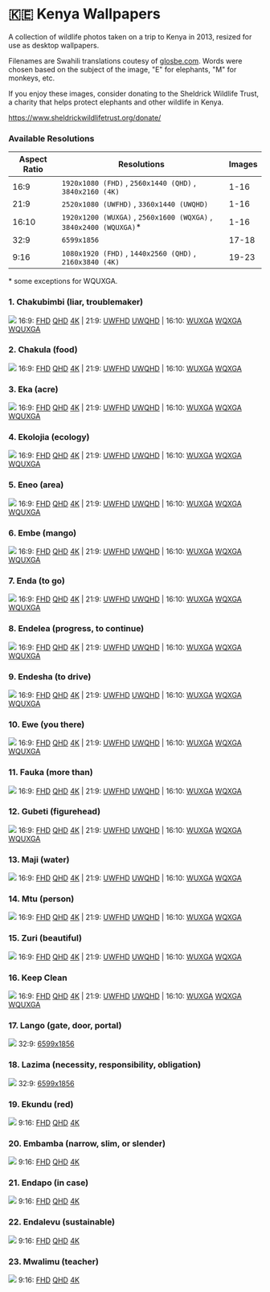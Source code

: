 # 🇰🇪 Kenya Wallpapers

A collection of wildlife photos taken on a trip to Kenya in 2013, resized for use as desktop wallpapers.

Filenames are Swahili translations coutesy of [glosbe.com](https://glosbe.com/en/sw/). Words were chosen based on the subject of the image, "E" for elephants, "M" for monkeys, etc. 

If you enjoy these images, consider donating to the Sheldrick Wildlife Trust, a charity that helps protect elephants and other wildlife in Kenya. 

https://www.sheldrickwildlifetrust.org/donate/ 

### Available Resolutions

| Aspect Ratio | Resolutions                                   | Images |
|--------------|-----------------------------------------------|------------------|
| 16:9         | `1920x1080 (FHD)` , `2560x1440 (QHD)` , `3840x2160 (4K)` | 1-16               |
| 21:9         | `2520x1080 (UWFHD)` , `3360x1440 (UWQHD)`        |   1-16               |
| 16:10        | `1920x1200 (WUXGA)` , `2560x1600 (WQXGA)` , `3840x2400 (WQUXGA)`* |    1-16              |
| 32:9         | `6599x1856`                                    | 17-18                |
| 9:16         | `1080x1920 (FHD)` , `1440x2560 (QHD)` , `2160x3840 (4K)` | 19-23               |


\* some exceptions for WQUXGA.

### 1. Chakubimbi (liar, troublemaker)
![](webp/Chakubimbi.webp)
16:9: [FHD](16x9/1920x1080/FHD_Chakubimbi.jpg) [QHD](16x9/2560x1440/QHD_Chakubimbi.jpg) [4K](16x9/3840x2160/4K_Chakubimbi.jpg)
| 21:9: [UWFHD](21x9/2520x1080/UWFHD_Chakubimbi.jpg) [UWQHD](21x9/3360x1440/UWQHD_Chakubimbi.jpg)
| 16:10: [WUXGA](16x10/1920x1200/WUXGA_Chakubimbi.jpg) [WQXGA](16x10/2560x1600/WQXGA_Chakubimbi.jpg) [WQUXGA](16x10/3840x2400/WQUXGA_Chakubimbi.jpg)

### 2. Chakula (food)
![](webp/Chakula.webp)
16:9: [FHD](16x9/1920x1080/FHD_Chakula.jpg) [QHD](16x9/2560x1440/QHD_Chakula.jpg) [4K](16x9/3840x2160/4K_Chakula.jpg)
| 21:9: [UWFHD](21x9/2520x1080/UWFHD_Chakula.jpg) [UWQHD](21x9/3360x1440/UWQHD_Chakula.jpg)
| 16:10: [WUXGA](16x10/1920x1200/WUXGA_Chakula.jpg) [WQXGA](16x10/2560x1600/WQXGA_Chakula.jpg)

### 3. Eka (acre)
![](webp/Eka.webp)
16:9: [FHD](16x9/1920x1080/FHD_Eka.jpg) [QHD](16x9/2560x1440/QHD_Eka.jpg) [4K](16x9/3840x2160/4K_Eka.jpg)
| 21:9: [UWFHD](21x9/2520x1080/UWFHD_Eka.jpg) [UWQHD](21x9/3360x1440/UWQHD_Eka.jpg)
| 16:10: [WUXGA](16x10/1920x1200/WUXGA_Eka.jpg) [WQXGA](16x10/2560x1600/WQXGA_Eka.jpg) [WQUXGA](16x10/3840x2400/WQUXGA_Eka.jpg)

### 4. Ekolojia (ecology)
![](webp/Ekolojia.webp)
16:9: [FHD](16x9/1920x1080/FHD_Ekolojia.jpg) [QHD](16x9/2560x1440/QHD_Ekolojia.jpg) [4K](16x9/3840x2160/4K_Ekolojia.jpg)
| 21:9: [UWFHD](21x9/2520x1080/UWFHD_Ekolojia.jpg) [UWQHD](21x9/3360x1440/UWQHD_Ekolojia.jpg)
| 16:10: [WUXGA](16x10/1920x1200/WUXGA_Ekolojia.jpg) [WQXGA](16x10/2560x1600/WQXGA_Ekolojia.jpg) [WQUXGA](16x10/3840x2400/WQUXGA_Ekolojia.jpg)

### 5. Eneo (area)
![](webp/Eneo.webp)
16:9: [FHD](16x9/1920x1080/FHD_Eneo.jpg) [QHD](16x9/2560x1440/QHD_Eneo.jpg) [4K](16x9/3840x2160/4K_Eneo.jpg)
| 21:9: [UWFHD](21x9/2520x1080/UWFHD_Eneo.jpg) [UWQHD](21x9/3360x1440/UWQHD_Eneo.jpg)
| 16:10: [WUXGA](16x10/1920x1200/WUXGA_Eneo.jpg) [WQXGA](16x10/2560x1600/WQXGA_Eneo.jpg) [WQUXGA](16x10/3840x2400/WQUXGA_Eneo.jpg)

### 6. Embe (mango)
![](webp/Embe.webp)
16:9: [FHD](16x9/1920x1080/FHD_Embe.jpg) [QHD](16x9/2560x1440/QHD_Embe.jpg) [4K](16x9/3840x2160/4K_Embe.jpg)
| 21:9: [UWFHD](21x9/2520x1080/UWFHD_Embe.jpg) [UWQHD](21x9/3360x1440/UWQHD_Embe.jpg)
| 16:10: [WUXGA](16x10/1920x1200/WUXGA_Embe.jpg) [WQXGA](16x10/2560x1600/WQXGA_Embe.jpg) [WQUXGA](16x10/3840x2400/WQUXGA_Embe.jpg)

### 7. Enda (to go)
![](webp/Enda.webp)
16:9: [FHD](16x9/1920x1080/FHD_Enda.jpg) [QHD](16x9/2560x1440/QHD_Enda.jpg) [4K](16x9/3840x2160/4K_Enda.jpg)
| 21:9: [UWFHD](21x9/2520x1080/UWFHD_Enda.jpg) [UWQHD](21x9/3360x1440/UWQHD_Enda.jpg)
| 16:10: [WUXGA](16x10/1920x1200/WUXGA_Enda.jpg) [WQXGA](16x10/2560x1600/WQXGA_Enda.jpg) [WQUXGA](16x10/3840x2400/WQUXGA_Enda.jpg)

### 8. Endelea (progress, to continue)
![](webp/Endelea.webp)
16:9: [FHD](16x9/1920x1080/FHD_Endelea.jpg) [QHD](16x9/2560x1440/QHD_Endelea.jpg) [4K](16x9/3840x2160/4K_Endelea.jpg)
| 21:9: [UWFHD](21x9/2520x1080/UWFHD_Endelea.jpg) [UWQHD](21x9/3360x1440/UWQHD_Endelea.jpg)
| 16:10: [WUXGA](16x10/1920x1200/WUXGA_Endelea.jpg) [WQXGA](16x10/2560x1600/WQXGA_Endelea.jpg) [WQUXGA](16x10/3840x2400/WQUXGA_Endelea.jpg)

### 9. Endesha (to drive)
![](webp/Endesha.webp)
16:9: [FHD](16x9/1920x1080/FHD_Endesha.jpg) [QHD](16x9/2560x1440/QHD_Endesha.jpg) [4K](16x9/3840x2160/4K_Endesha.jpg)
| 21:9: [UWFHD](21x9/2520x1080/UWFHD_Endesha.jpg) [UWQHD](21x9/3360x1440/UWQHD_Endesha.jpg)
| 16:10: [WUXGA](16x10/1920x1200/WUXGA_Endesha.jpg) [WQXGA](16x10/2560x1600/WQXGA_Endesha.jpg) [WQUXGA](16x10/3840x2400/WQUXGA_Endesha.jpg)

### 10. Ewe (you there)
![](webp/Ewe.webp)
16:9: [FHD](16x9/1920x1080/FHD_Ewe.jpg) [QHD](16x9/2560x1440/QHD_Ewe.jpg) [4K](16x9/3840x2160/4K_Ewe.jpg)
| 21:9: [UWFHD](21x9/2520x1080/UWFHD_Ewe.jpg) [UWQHD](21x9/3360x1440/UWQHD_Ewe.jpg)
| 16:10: [WUXGA](16x10/1920x1200/WUXGA_Ewe.jpg) [WQXGA](16x10/2560x1600/WQXGA_Ewe.jpg) [WQUXGA](16x10/3840x2400/WQUXGA_Ewe.jpg)

### 11. Fauka (more than)
![](webp/Fauka.webp)
16:9: [FHD](16x9/1920x1080/FHD_Fauka.jpg) [QHD](16x9/2560x1440/QHD_Fauka.jpg) [4K](16x9/3840x2160/4K_Fauka.jpg)
| 21:9: [UWFHD](21x9/2520x1080/UWFHD_Fauka.jpg) [UWQHD](21x9/3360x1440/UWQHD_Fauka.jpg)
| 16:10: [WUXGA](16x10/1920x1200/WUXGA_Fauka.jpg) [WQXGA](16x10/2560x1600/WQXGA_Fauka.jpg)

### 12. Gubeti (figurehead)
![](webp/Gubeti.webp)
16:9: [FHD](16x9/1920x1080/FHD_Gubeti.jpg) [QHD](16x9/2560x1440/QHD_Gubeti.jpg) [4K](16x9/3840x2160/4K_Gubeti.jpg)
| 21:9: [UWFHD](21x9/2520x1080/UWFHD_Gubeti.jpg) [UWQHD](21x9/3360x1440/UWQHD_Gubeti.jpg)
| 16:10: [WUXGA](16x10/1920x1200/WUXGA_Gubeti.jpg) [WQXGA](16x10/2560x1600/WQXGA_Gubeti.jpg) [WQUXGA](16x10/3840x2400/WQUXGA_Gubeti.jpg)

### 13. Maji (water)
![](webp/Maji.webp)
16:9: [FHD](16x9/1920x1080/FHD_Maji.jpg) [QHD](16x9/2560x1440/QHD_Maji.jpg) [4K](16x9/3840x2160/4K_Maji.jpg)
| 21:9: [UWFHD](21x9/2520x1080/UWFHD_Maji.jpg) [UWQHD](21x9/3360x1440/UWQHD_Maji.jpg)
| 16:10: [WUXGA](16x10/1920x1200/WUXGA_Maji.jpg) [WQXGA](16x10/2560x1600/WQXGA_Maji.jpg)

### 14. Mtu (person)
![](webp/Mtu.webp)
16:9: [FHD](16x9/1920x1080/FHD_Mtu.jpg) [QHD](16x9/2560x1440/QHD_Mtu.jpg) [4K](16x9/3840x2160/4K_Mtu.jpg)
| 21:9: [UWFHD](21x9/2520x1080/UWFHD_Mtu.jpg) [UWQHD](21x9/3360x1440/UWQHD_Mtu.jpg)
| 16:10: [WUXGA](16x10/1920x1200/WUXGA_Mtu.jpg) [WQXGA](16x10/2560x1600/WQXGA_Mtu.jpg)

### 15. Zuri (beautiful)
![](webp/Zuri.webp)
16:9: [FHD](16x9/1920x1080/FHD_Zuri.jpg) [QHD](16x9/2560x1440/QHD_Zuri.jpg) [4K](16x9/3840x2160/4K_Zuri.jpg)
| 21:9: [UWFHD](21x9/2520x1080/UWFHD_Zuri.jpg) [UWQHD](21x9/3360x1440/UWQHD_Zuri.jpg)
| 16:10: [WUXGA](16x10/1920x1200/WUXGA_Zuri.jpg) [WQXGA](16x10/2560x1600/WQXGA_Zuri.jpg)

### 16. Keep Clean
![](webp/KeepClean.webp)
16:9: [FHD](16x9/1920x1080/FHD_KeepClean.jpg) [QHD](16x9/2560x1440/QHD_KeepClean.jpg) [4K](16x9/3840x2160/4K_KeepClean.jpg)
| 21:9: [UWFHD](21x9/2520x1080/UWFHD_KeepClean.jpg) [UWQHD](21x9/3360x1440/UWQHD_KeepClean.jpg)
| 16:10: [WUXGA](16x10/1920x1200/WUXGA_KeepClean.jpg) [WQXGA](16x10/2560x1600/WQXGA_KeepClean.jpg) [WQUXGA](16x10/3840x2400/WQUXGA_KeepClean.jpg)

### 17. Lango (gate, door, portal)
![](webp/Lango.webp)
32:9: [6599x1856](32x9/6599x1856_Lango.jpg)

### 18. Lazima (necessity, responsibility, obligation)
![](webp/Lazima.webp)
32:9: [6599x1856](32x9/6599x1856_Lazima.jpg)

### 19. Ekundu (red)
![](webp/Ekundu.webp)
9:16: [FHD](9x16/1080x1920/vFHD_Ekundu.jpg) [QHD](9x16/1440x2560/vQHD_Ekundu.jpg) [4K](9x16/2160x3840/v4K_Ekundu.jpg)

### 20. Embamba (narrow, slim, or slender)
![](webp/Embamba.webp)
9:16: [FHD](9x16/1080x1920/vFHD_Embamba.jpg) [QHD](9x16/1440x2560/vQHD_Embamba.jpg) [4K](9x16/2160x3840/v4K_Embamba.jpg)

### 21. Endapo (in case)
![](webp/Endapo.webp)
9:16: [FHD](9x16/1080x1920/vFHD_Endapo.jpg) [QHD](9x16/1440x2560/vQHD_Endapo.jpg) [4K](9x16/2160x3840/v4K_Endapo.jpg)

### 22. Endalevu (sustainable)
![](webp/Endalevu.webp)
9:16: [FHD](9x16/1080x1920/vFHD_Endalevu.jpg) [QHD](9x16/1440x2560/vQHD_Endalevu.jpg) [4K](9x16/2160x3840/v4K_Endalevu.jpg)

### 23. Mwalimu (teacher)
![](webp/Mwalimu.webp)
9:16: [FHD](9x16/1080x1920/vFHD_Mwalimu.jpg) [QHD](9x16/1440x2560/vQHD_Mwalimu.jpg) [4K](9x16/2160x3840/v4K_Mwalimu.jpg)

